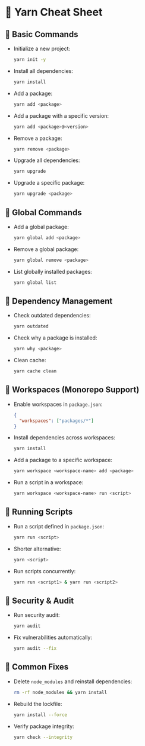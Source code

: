 # 📌 Yarn Cheat Sheet

## 🔹 **Basic Commands**
- Initialize a new project:
  ```sh
  yarn init -y
  ```
- Install all dependencies:
  ```sh
  yarn install
  ```
- Add a package:
  ```sh
  yarn add <package>
  ```
- Add a package with a specific version:
  ```sh
  yarn add <package>@<version>
  ```
- Remove a package:
  ```sh
  yarn remove <package>
  ```
- Upgrade all dependencies:
  ```sh
  yarn upgrade
  ```
- Upgrade a specific package:
  ```sh
  yarn upgrade <package>
  ```

## 🔹 **Global Commands**
- Add a global package:
  ```sh
  yarn global add <package>
  ```
- Remove a global package:
  ```sh
  yarn global remove <package>
  ```
- List globally installed packages:
  ```sh
  yarn global list
  ```

## 🔹 **Dependency Management**
- Check outdated dependencies:
  ```sh
  yarn outdated
  ```
- Check why a package is installed:
  ```sh
  yarn why <package>
  ```
- Clean cache:
  ```sh
  yarn cache clean
  ```

## 🔹 **Workspaces (Monorepo Support)**
- Enable workspaces in `package.json`:
  ```json
  {
    "workspaces": ["packages/*"]
  }
  ```
- Install dependencies across workspaces:
  ```sh
  yarn install
  ```
- Add a package to a specific workspace:
  ```sh
  yarn workspace <workspace-name> add <package>
  ```
- Run a script in a workspace:
  ```sh
  yarn workspace <workspace-name> run <script>
  ```

## 🔹 **Running Scripts**
- Run a script defined in `package.json`:
  ```sh
  yarn run <script>
  ```
- Shorter alternative:
  ```sh
  yarn <script>
  ```
- Run scripts concurrently:
  ```sh
  yarn run <script1> & yarn run <script2>
  ```

## 🔹 **Security & Audit**
- Run security audit:
  ```sh
  yarn audit
  ```
- Fix vulnerabilities automatically:
  ```sh
  yarn audit --fix
  ```

## 🔹 **Common Fixes**
- Delete `node_modules` and reinstall dependencies:
  ```sh
  rm -rf node_modules && yarn install
  ```
- Rebuild the lockfile:
  ```sh
  yarn install --force
  ```
- Verify package integrity:
  ```sh
  yarn check --integrity
  ```

